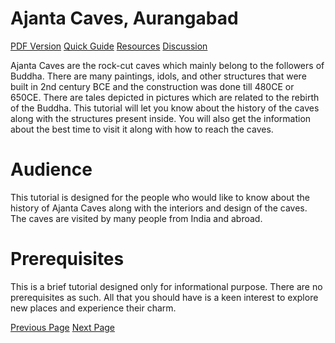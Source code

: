 # Ajanta Caves, Aurangabad
[PDF Version](../ajanta_caves/ajanta_caves_pdf_version.md)
[Quick Guide](../ajanta_caves/ajanta_caves_quick_guide.md)
[Resources](../ajanta_caves/ajanta_caves_useful_resources.md)
[Discussion](../ajanta_caves/ajanta_caves_discussion.md)

Ajanta Caves are the rock-cut caves which mainly belong to the followers of Buddha. There are many paintings, idols, and other structures that were built in 2nd century BCE and the construction was done till 480CE or 650CE. There are tales depicted in pictures which are related to the rebirth of the Buddha. This tutorial will let you know about the history of the caves along with the structures present inside. You will also get the information about the best time to visit it along with how to reach the caves.

# Audience
This tutorial is designed for the people who would like to know about the history of Ajanta Caves along with the interiors and design of the caves. The caves are visited by many people from India and abroad.

# Prerequisites
This is a brief tutorial designed only for informational purpose. There are no prerequisites as such. All that you should have is a keen interest to explore new places and experience their charm.


[Previous Page](../ajanta_caves/index.md) [Next Page](../ajanta_caves/ajanta_caves_overview.md) 
